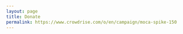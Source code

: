 ```yaml
---
layout: page
title: Donate
permalink: https://www.crowdrise.com/o/en/campaign/moca-spike-150
---
```

